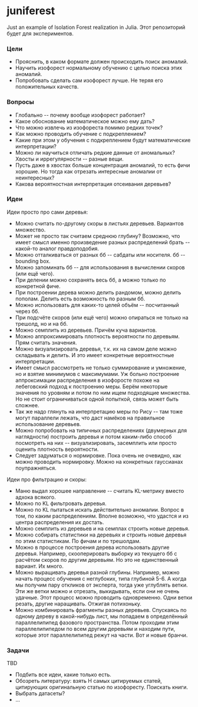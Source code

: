 # juniferest

Just an example of Isolation Forest realization in Julia. Этот репозиторий будет для экспериментов.

### Цели

* Прояснить, в каком формате должен происходить поиск аномалий.
* Научить изофорест нормальному обучению с целью поиска этих аномалий.
* Попробовать сделать сам изофорест лучше. Не теряя его положительных качеств.


### Вопросы

* Глобально -- почему вообще изофорест работает?
* Какое обоснование математическое можно ему дать?
* Что можно извлечь из изофореста помимо редких точек?
* Как можно проводить обучение с подкреплением?
* Какие при этом у обучения с подкреплением будут математические интерпретации?
* Можно ли научиться отличать редкие данные от аномальных? Хвосты и иррегулярности -- разные вещи.
* Пусть даже в хвостах больше концентрация аномалий, то есть фичи хорошие. Но тогда как отрезать интересные аномалии от неинтересных?
* Какова вероятностная интерпретация отсеивания деревьев?


### Идеи

Идеи просто про сами деревья:

* Можно считать по-другому скоры в листьях деревьев. Вариантов множество.
* Может не просто так считаем среднюю глубину? Возможно, что имеет смысл именно произведение разных распределений брать -- какой-то аналог правдоподобия.
* Можно отталкиваться от разных бб -- сабдаты или носителя. бб -- bounding box.
* Можно запоминать бб -- для использования в вычислении скоров (или ещё чего).
* При делении можно сохранять весь бб, а можно только по конкретной фиче.
* При построении дерева можно делить рандомом, можно делить пополам. Делить есть возможность по разным бб.
* Можно использовать для каких-то целей объём -- посчитанный через бб.
* При подсчёте скоров (или ещё чего) можно опираться не только на трешолд, но и на бб.
* Можно семплить из деревьев. Причём куча вариантов.
* Можно аппроксимировать плотность вероятности по деревьям. Прям считать значения.
* Можно визуализировать деревья, т.к. их на самом деле можно складывать и делить. И это имеет конкретные вероятностные интерпретации.
* Имеет смысл рассмотреть не только суммирование и умножение, но и взятие минимумов с максимумами. Уж больно построение аппроксимации распределения в изофоросте похоже на лебеговский подход к построению меры. Берём некоторые значения по уровням и потом по ним ищем подходящие множества. Но не стоит ограничиваться одной попыткой, связь может быть сложнее.
* Так же надо глянуть на интерпретацию меры по Рису -- там тоже могут параллели лежать, что даст намёков на правильное использование деревьев.
* Можно попробовать на типичных распределениях (двумерных для наглядности) построить деревья и потом каким-либо способ посмотреть на них -- визуализировать, засемплить или просто оценить плотность вероятности.
* Следует задуматься о нормировке. Пока очень не очевидно, как можно проводить нормировку. Можно на конкретных гауссианах поупражняться.

Идеи про фильтрацию и скоры:

* Маню выдал хорошее направление -- считать KL-метрику вместо адхока всякого.
* Можно по KL фильтровать деревья.
* Можно по KL пытаться искать действительно аномалии. Вопрос в том, по каким распределениям. Вполне возможно, что удастся и из центра распределения их достать.
* Можно семплить из деревьев и на семплах строить новые деревья.
* Можно собирать статистики на деревьях и строить новые деревья по этим статистикам. По фичам и по трешолдам.
* Можно в процессе построения дерева использовать другие деревья. Например, скооперировать выборку из текущего бб с расчётом скоров по другим деревьям. Но это не единственный вариант. Их много.
* Можно выращивать деревья разной глубины. Например, можно начать процесс обучения с неглубоких, типа глубиной 5-6. А когда мы получим пару откликов от эксперта, тогда уже углублять ветки. Эти же ветки можно и отрезать, выкидывать, если они не очень удачные. Этот процесс можно проводить одновременно. Одни ветки резать, другие наращивать. Отжигая потихоньку.
* Можно комбинировать фрагменты разных деревьев. Спускаясь по одному дереву в какой-нибудь лист, мы попадаем в определённый параллелипипед фазового пространства. Потом проходим этим параллелипипедом по всем другим деревьям и находим пути, которые этот параллелипипед режут на части. Вот и новые бранчи.

### Задачи

TBD

* Подбить все идеи, какие только есть.
* Обозреть литературу: взять Н самых цитируемых статей, цитирующих оригинальную статью по изофоресту. Поискать книги.
* Выбрать датасеты?
* ...

